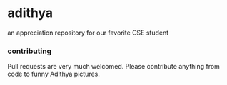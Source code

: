 # adithya
an appreciation repository for our favorite CSE student

### contributing
Pull requests are very much welcomed. Please contribute anything from code to funny Adithya pictures. 
